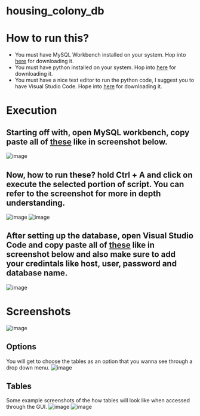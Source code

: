 # housing_colony_db

# How to run this?

- You must have MySQL Workbench installed on your system. Hop into [here](https://dev.mysql.com/downloads/workbench/) for downloading it.
- You must have python installed on your system. Hop into [here](https://www.python.org/downloads/) for downloading it.
- You must have a nice text editor to run the python code, I suggest you to have Visual Studio Code. Hope into [here](https://code.visualstudio.com/download) for downloading it.

# Execution

## Starting off with, open MySQL workbench, copy paste all of [these](https://github.com/peacekeeper09/housing_colony_db/blob/main/housing_colony.sql) like in screenshot below.
![image](https://user-images.githubusercontent.com/80287027/235535411-1736f2c7-e540-4e35-8d23-d12b0aae4d5e.png)

## Now, how to run these? hold Ctrl + A and click on execute the selected portion of script. You can refer to the screenshot for more in depth understanding.
![image](https://user-images.githubusercontent.com/80287027/235536382-44d61572-c8d0-48fb-8f72-f40dee4e6e34.png)
![image](https://user-images.githubusercontent.com/80287027/235536781-2b52c2ff-308a-4bfa-9d92-fcb857b0bf73.png)

## After setting up the database, open Visual Studio Code and copy paste all of [these](https://github.com/peacekeeper09/housing_colony_db/blob/main/main_deck.py) like in screenshot below and also make sure to add your credintals like host, user, password and database name.
![image](https://user-images.githubusercontent.com/80287027/235696980-89cb60a3-b908-4dff-bc87-a49516898e00.png)



# Screenshots 

![image](https://user-images.githubusercontent.com/80287027/235371450-60a00e7b-e9a5-4249-ab51-86e52c358b84.png)

## Options
You will get to choose the tables as an option that you wanna see through a drop down menu.
![image](https://user-images.githubusercontent.com/80287027/235371473-1524efe3-6c4c-43c8-bf0a-9351ebf1dfdf.png)

## Tables
Some example screenshots of the how tables will look like when accessed through the GUI.
![image](https://user-images.githubusercontent.com/80287027/235371497-37e19f48-578d-453b-80c3-a0d6ba99017d.png)
![image](https://user-images.githubusercontent.com/80287027/235371512-5b25e836-c937-4143-bc19-448c2b981f68.png)


